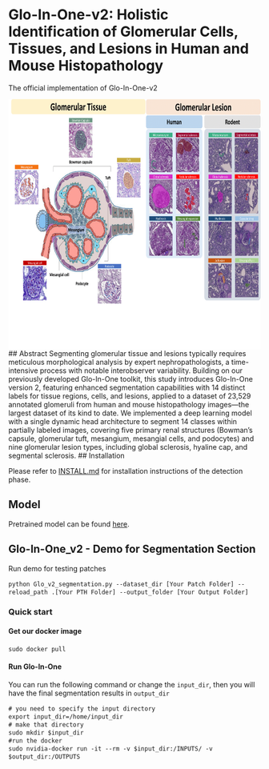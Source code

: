 # Glo-In-One-v2: Holistic Identification of Glomerular Cells, Tissues, and Lesions in Human and Mouse Histopathology
The official implementation of Glo-In-One-v2


<img src="docs/Glo_v2_class.png" style="display: block; margin: 0 auto;" height="500px">
## Abstract
Segmenting glomerular tissue and lesions typically requires meticulous morphological analysis by expert nephropathologists, a time-intensive process with notable interobserver variability. Building on our previously developed Glo-In-One toolkit, this study introduces Glo-In-One version 2, featuring enhanced segmentation capabilities with 14 distinct labels for tissue regions, cells, and lesions, applied to a dataset of 23,529 annotated glomeruli from human and mouse histopathology images—the largest dataset of its kind to date. We implemented a deep learning model with a single dynamic head architecture to segment 14 classes within partially labeled images, covering five primary renal structures (Bowman’s capsule, glomerular tuft, mesangium, mesangial cells, and podocytes) and nine glomerular lesion types, including global sclerosis, hyaline cap, and segmental sclerosis.
## Installation

Please refer to [INSTALL.md](docs/INSTALL.md) for installation instructions of the detection phase.

## Model
Pretrained model can be found [here](https://drive.google.com/file/d/108uVHgrNBhn-jICiF7WG9SjpmAHJdU1W/view?usp=sharing).

[//]: # (## Data)

[//]: # (The collected glomerulus from web imaging for self-supervised learning can be found [here]&#40;https://data.mendeley.com/datasets/rpbz266jn9/1&#41;.)

## Glo-In-One_v2 - Demo for Segmentation Section

Run demo for testing patches

```
python Glo_v2_segmentation.py --dataset_dir [Your Patch Folder] --reload_path .[Your PTH Folder] --output_folder [Your Output Folder]
```


[//]: # (## Glo-In-One_v2 - Image Demo)

[//]: # ()
[//]: # (For glomerulus detection, run )

[//]: # ()
[//]: # (```)

[//]: # (python run_detection.py circledet --load_model ../model/detection_model.pth --filter_boarder --demo ../demo.svs --demo_dir ../output)

[//]: # (```)

[//]: # ()
[//]: # (For lesion characterization, run)

[//]: # ()
[//]: # (```)

[//]: # (python generate_patches.py ../demo.svs ../output)

[//]: # (python filter_patches_5c.py --case ../demo.svs --output_dir ../output --checkpoint ../model/classifier_model.pth.tar)

[//]: # (python filter_xml_5c.py  ../demo.svs ../output)

[//]: # (```)

[//]: # ()
[//]: # (For generating segment mask, run)

[//]: # ()
[//]: # (```)

[//]: # (python segmentation.py --rootdir ../output --wsi ../demo.svs --model ../model/segmentation_model.pth)

[//]: # (```)

### Quick start

#### Get our docker image

```
sudo docker pull 
```
#### Run Glo-In-One
You can run the following command or change the `input_dir`, then you will have the final segmentation results in `output_dir`
```
# you need to specify the input directory
export input_dir=/home/input_dir   
# make that directory
sudo mkdir $input_dir
#run the docker
sudo nvidia-docker run -it --rm -v $input_dir:/INPUTS/ -v $output_dir:/OUTPUTS 
```
